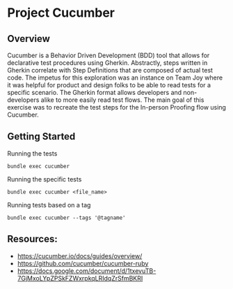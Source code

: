 # Project Cucumber

## Overview

Cucumber is a Behavior Driven Development (BDD) tool that allows for
declarative test procedures using Gherkin. Abstractly, steps written in Gherkin
correlate with Step Definitions that are composed of actual test code. The
impetus for this exploration was an instance on Team Joy where it was helpful
for product and design folks to be able to read tests for a specific scenario.
The Gherkin format allows developers and non-developers alike to more easily
read test flows. The main goal of this exercise was to recreate the test steps
for the In-person Proofing flow using Cucumber.

## Getting Started

Running the tests

```
bundle exec cucumber
```

Running the specific tests

```
bundle exec cucumber <file_name>
```

Running tests based on a tag

```
bundle exec cucumber --tags '@tagname'
```

## Resources:

- https://cucumber.io/docs/guides/overview/
- https://github.com/cucumber/cucumber-ruby
- https://docs.google.com/document/d/1txevuTB-7GjMxoLYpZPSkFZWxrpkqLRIdqZrSfmBKRI
